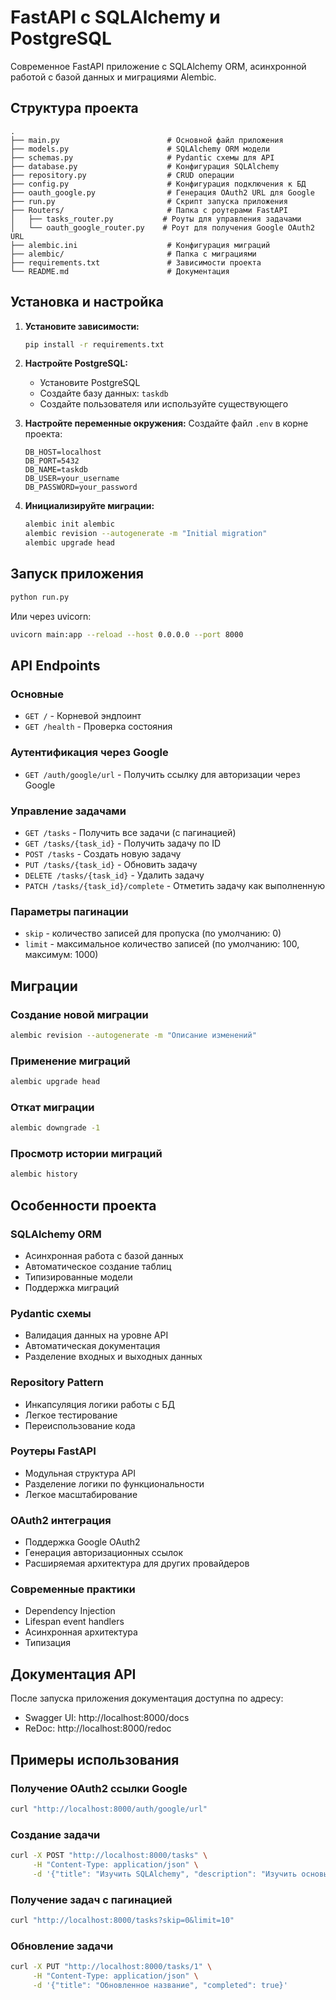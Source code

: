 # FastAPI с SQLAlchemy и PostgreSQL

Современное FastAPI приложение с SQLAlchemy ORM, асинхронной работой с базой данных и миграциями Alembic.

## Структура проекта

```
.
├── main.py                        # Основной файл приложения
├── models.py                      # SQLAlchemy ORM модели
├── schemas.py                     # Pydantic схемы для API
├── database.py                    # Конфигурация SQLAlchemy
├── repository.py                  # CRUD операции
├── config.py                      # Конфигурация подключения к БД
├── oauth_google.py                # Генерация OAuth2 URL для Google
├── run.py                         # Скрипт запуска приложения
├── Routers/                       # Папка с роутерами FastAPI
│   ├── tasks_router.py           # Роуты для управления задачами
│   └── oauth_google_router.py    # Роут для получения Google OAuth2 URL
├── alembic.ini                    # Конфигурация миграций
├── alembic/                       # Папка с миграциями
├── requirements.txt               # Зависимости проекта
└── README.md                      # Документация
```

## Установка и настройка

1. **Установите зависимости:**
   ```bash
   pip install -r requirements.txt
   ```

2. **Настройте PostgreSQL:**
   - Установите PostgreSQL
   - Создайте базу данных: `taskdb`
   - Создайте пользователя или используйте существующего

3. **Настройте переменные окружения:**
   Создайте файл `.env` в корне проекта:
   ```
   DB_HOST=localhost
   DB_PORT=5432
   DB_NAME=taskdb
   DB_USER=your_username
   DB_PASSWORD=your_password
   ```

4. **Инициализируйте миграции:**
   ```bash
   alembic init alembic
   alembic revision --autogenerate -m "Initial migration"
   alembic upgrade head
   ```

## Запуск приложения

```bash
python run.py
```

Или через uvicorn:
```bash
uvicorn main:app --reload --host 0.0.0.0 --port 8000
```

## API Endpoints

### Основные
- `GET /` - Корневой эндпоинт
- `GET /health` - Проверка состояния

### Аутентификация через Google
- `GET /auth/google/url` - Получить ссылку для авторизации через Google

### Управление задачами
- `GET /tasks` - Получить все задачи (с пагинацией)
- `GET /tasks/{task_id}` - Получить задачу по ID
- `POST /tasks` - Создать новую задачу
- `PUT /tasks/{task_id}` - Обновить задачу
- `DELETE /tasks/{task_id}` - Удалить задачу
- `PATCH /tasks/{task_id}/complete` - Отметить задачу как выполненную

### Параметры пагинации
- `skip` - количество записей для пропуска (по умолчанию: 0)
- `limit` - максимальное количество записей (по умолчанию: 100, максимум: 1000)

## Миграции

### Создание новой миграции
```bash
alembic revision --autogenerate -m "Описание изменений"
```

### Применение миграций
```bash
alembic upgrade head
```

### Откат миграции
```bash
alembic downgrade -1
```

### Просмотр истории миграций
```bash
alembic history
```

## Особенности проекта

### SQLAlchemy ORM
- Асинхронная работа с базой данных
- Автоматическое создание таблиц
- Типизированные модели
- Поддержка миграций

### Pydantic схемы
- Валидация данных на уровне API
- Автоматическая документация
- Разделение входных и выходных данных

### Repository Pattern
- Инкапсуляция логики работы с БД
- Легкое тестирование
- Переиспользование кода

### Роутеры FastAPI
- Модульная структура API
- Разделение логики по функциональности
- Легкое масштабирование

### OAuth2 интеграция
- Поддержка Google OAuth2
- Генерация авторизационных ссылок
- Расширяемая архитектура для других провайдеров

### Современные практики
- Dependency Injection
- Lifespan event handlers
- Асинхронная архитектура
- Типизация

## Документация API

После запуска приложения документация доступна по адресу:
- Swagger UI: http://localhost:8000/docs
- ReDoc: http://localhost:8000/redoc

## Примеры использования

### Получение OAuth2 ссылки Google
```bash
curl "http://localhost:8000/auth/google/url"
```

### Создание задачи
```bash
curl -X POST "http://localhost:8000/tasks" \
     -H "Content-Type: application/json" \
     -d '{"title": "Изучить SQLAlchemy", "description": "Изучить основы SQLAlchemy ORM"}'
```

### Получение задач с пагинацией
```bash
curl "http://localhost:8000/tasks?skip=0&limit=10"
```

### Обновление задачи
```bash
curl -X PUT "http://localhost:8000/tasks/1" \
     -H "Content-Type: application/json" \
     -d '{"title": "Обновленное название", "completed": true}'
``` 